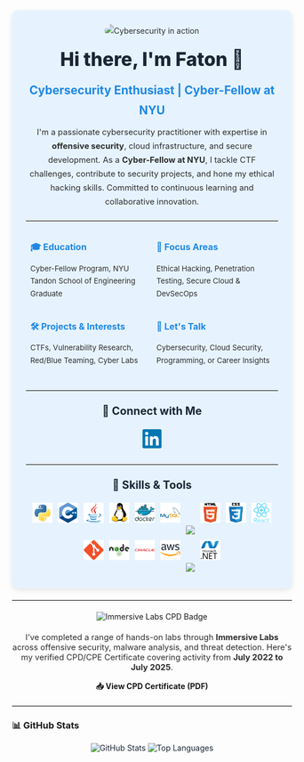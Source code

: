 <div style="background-color: #e6f3ff; padding: 25px; border-radius: 12px; margin: 15px auto; max-width: 800px; box-shadow: 0 3px 10px rgba(0,0,0,0.1); font-family: Inter, sans-serif; color: #2d2d2d; line-height: 1.7;">

   <div align="center">
    <img src="https://media.giphy.com/media/hun4DFmfnDId3lid5b/giphy.gif" width="300" alt="Cybersecurity in action" style="border-radius: 12px;" />
  </div> 
  
  <h1 align="center" style="color: #1a2634; font-weight: 800; font-size: 2.4em; margin: 10px 0;">     
    Hi there, I'm Faton 👋  
  </h1>
 
  <h3 align="center" style="color: #1e88e5; font-weight: 700; font-size: 1.5em; margin: 5px 0;"> 
    Cybersecurity Enthusiast | Cyber-Fellow at NYU  
  </h3>

  <p style="font-size: 1.05em; text-align: center; color: #2d2d2d; font-weight: 400; line-height: 1.7; margin: 10px 0;"> 
    I'm a passionate cybersecurity practitioner with expertise in <strong>offensive security</strong>, cloud infrastructure, and secure development. 
    As a <strong>Cyber-Fellow at NYU</strong>, I tackle CTF challenges, contribute to security projects, and hone my ethical hacking skills. 
    Committed to continuous learning and collaborative innovation.
  </p>

  <hr style="margin: 20px 0; border: none; border-top: 1px solid #ddd;" />

  <div style="display: flex; justify-content: space-around; flex-wrap: wrap; font-size: 0.95em;">
    <div style="flex: 1; min-width: 180px; margin: 8px;">
      <h4 style="color: #1e88e5; font-weight: 700; font-size: 1.2em; margin: 5px 0;"><strong>🎓 Education</strong></h4>
      <p style="color: #2d2d2d; font-weight: 400;">Cyber-Fellow Program, NYU Tandon School of Engineering Graduate</p>
    </div>
    <div style="flex: 1; min-width: 180px; margin: 8px;">
      <h4 style="color: #1e88e5; font-weight: 700; font-size: 1.2em; margin: 5px 0;"><strong>🔐 Focus Areas</strong></h4>
      <p style="color: #2d2d2d; font-weight: 400;">Ethical Hacking, Penetration Testing, Secure Cloud & DevSecOps</p>
    </div>
    <div style="flex: 1; min-width: 180px; margin: 8px;">
      <h4 style="color: #1e88e5; font-weight: 700; font-size: 1.2em; margin: 5px 0;"><strong>🛠️ Projects & Interests</strong></h4>
      <p style="color: #2d2d2d; font-weight: 400;">CTFs, Vulnerability Research, Red/Blue Teaming, Cyber Labs</p>
    </div>
    <div style="flex: 1; min-width: 180px; margin: 8px;">
      <h4 style="color: #1e88e5; font-weight: 700; font-size: 1.2em; margin: 5px 0;"><strong>💬 Let's Talk</strong></h4>
      <p style="color: #2d2d2d; font-weight: 400;">Cybersecurity, Cloud Security, Programming, or Career Insights</p>   
    </div>
  </div>

  <hr style="margin: 20px 0; border: none; border-top: 1px solid #ddd;" />

  <h3 style="text-align: center; color: #1a2634; font-weight: 700; font-size: 1.4em; margin: 10px 0;">🔗 Connect with Me</h3>
  <p align="center" style="margin: 15px 0;">
    <a href="https://www.linkedin.com/in/faton-haxhiu-71743511a/" target="_blank" style="margin: 0 8px;" aria-label="LinkedIn Profile">
      <img src="https://raw.githubusercontent.com/devicons/devicon/master/icons/linkedin/linkedin-original.svg" alt="LinkedIn" width="36" height="36"/>
    </a>
  </p>

  <hr style="margin: 20px 0; border: none; border-top: 1px solid #ddd;" />

  <h3 style="text-align: center; color: #1a2634; font-weight: 700; font-size: 1.4em; margin: 10px 0;">🧰 Skills & Tools</h3>
  <div style="text-align: center; font-size: 0;">
    <img src="https://raw.githubusercontent.com/devicons/devicon/master/icons/python/python-original.svg" alt="Python" width="36" height="36" style="margin: 5px;">
    <img src="https://raw.githubusercontent.com/devicons/devicon/master/icons/cplusplus/cplusplus-original.svg" alt="C++" width="36" height="36" style="margin: 5px;">
    <img src="https://raw.githubusercontent.com/devicons/devicon/master/icons/java/java-original.svg" alt="Java" width="36" height="36" style="margin: 5px;">
    <img src="https://raw.githubusercontent.com/devicons/devicon/master/icons/linux/linux-original.svg" alt="Linux" width="36" height="36" style="margin: 5px;">
    <img src="https://raw.githubusercontent.com/devicons/devicon/master/icons/docker/docker-original-wordmark.svg" alt="Docker" width="36" height="36" style="margin: 5px;">
    <img src="https://raw.githubusercontent.com/devicons/devicon/master/icons/mysql/mysql-original-wordmark.svg" alt="MySQL" width="36" height="36" style="margin: 5px;">
    <img src="https://www.svgrepo.com/show/303229/microsoft-sql-server-logo.svg" alt="SQL Server" width="36" height="36" style="margin: 5px;">
    <img src="https://raw.githubusercontent.com/devicons/devicon/master/icons/html5/html5-original-wordmark.svg" alt="HTML5" width="36" height="36" style="margin: 5px;">
    <img src="https://raw.githubusercontent.com/devicons/devicon/master/icons/css3/css3-original-wordmark.svg" alt="CSS3" width="36" height="36" style="margin: 5px;">
    <img src="https://raw.githubusercontent.com/devicons/devicon/master/icons/react/react-original-wordmark.svg" alt="React" width="36" height="36" style="margin: 5px;">
    <img src="https://raw.githubusercontent.com/devicons/devicon/master/icons/git/git-original.svg" alt="Git" width="36" height="36" style="margin: 5px;">
    <img src="https://raw.githubusercontent.com/devicons/devicon/master/icons/nodejs/nodejs-original-wordmark.svg" alt="Node.js" width="36" height="36" style="margin: 5px;">
    <img src="https://raw.githubusercontent.com/devicons/devicon/master/icons/oracle/oracle-original.svg" alt="Oracle" width="36" height="36" style="margin: 5px;">
    <img src="https://raw.githubusercontent.com/devicons/devicon/master/icons/amazonwebservices/amazonwebservices-original-wordmark.svg" alt="AWS" width="36" height="36" style="margin: 5px;">
    <img src="https://www.vectorlogo.zone/logos/microsoft_azure/microsoft_azure-icon.svg" alt="Azure" width="36" height="36" style="margin: 5px;">
    <img src="https://raw.githubusercontent.com/devicons/devicon/master/icons/dot-net/dot-net-original-wordmark.svg" alt=".NET" width="36" height="36" style="margin: 5px;">
  </div>
</div>

<hr style="margin: 20px 0; border: none; border-top: 1px solid #ddd;" />

<div align="center" style="margin: 20px 0;"> <img src="https://img.shields.io/badge/Immersive%20Labs-CPD_Completed-blue?style=for-the-badge&logo=google-chrome" alt="Immersive Labs CPD Badge" /> </div> <p align="center" style="font-size: 1.05em; color: #2d2d2d;"> I’ve completed a range of hands-on labs through <strong>Immersive Labs</strong> across offensive security, malware analysis, and threat detection. Here's my verified CPD/CPE Certificate covering activity from <strong>July 2022 to July 2025</strong>. </p> <p align="center"> <a href="./immersive-labs-cpd.pdf" target="_blank" style="text-decoration: none; font-weight: bold;"> 📥 View CPD Certificate (PDF) </a> </p>

<hr style="margin: 20px 0; border: none; border-top: 1px solid #ddd;" />  

### 📊 GitHub Stats
<p align="center" style="font-family: Inter, sans-serif; color: #1a2634;">
  <img src="https://github-readme-stats.vercel.app/api?username=fatonhaxhiu&show_icons=true&theme=light&hide_border=true" alt="GitHub Stats" width="400" />
  <img src="https://github-readme-stats.vercel.app/api/top-langs/?username=fatonhaxhiu&layout=compact&theme=light&hide_border=true" alt="Top Languages" width="300" />
</p>
